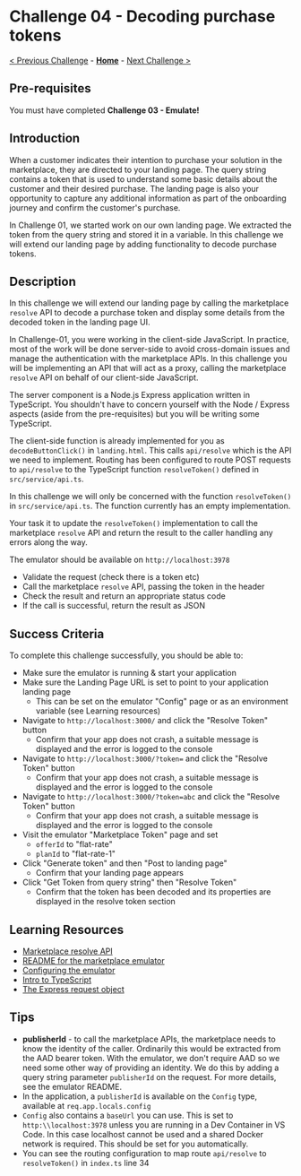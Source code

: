 # Challenge 04 - Decoding purchase tokens

[< Previous Challenge](./Challenge-03.md) - **[Home](../README.md)** - [Next Challenge >](./Challenge-05.md)

## Pre-requisites

You must have completed **Challenge 03 - Emulate!**

## Introduction

When a customer indicates their intention to purchase your solution in the marketplace, they are directed to your
landing page. The query string contains a token that is used to understand some basic details about the customer and
their desired purchase. The landing page is also your opportunity to capture any additional information as part of the
onboarding journey and confirm the customer's purchase.

In Challenge 01, we started work on our own landing page. We extracted the token from the query string and stored it
in a variable. In this challenge we will extend our landing page by adding functionality to decode purchase tokens.

## Description

In this challenge we will extend our landing page by calling the marketplace `resolve` API to decode a purchase token
and display some details from the decoded token in the landing page UI.

In Challenge-01, you were working in the client-side JavaScript. In practice, most of the work will be done server-side
to avoid cross-domain issues and manage the authentication with the marketplace APIs. In this challenge you will be
implementing an API that will act as a proxy, calling the marketplace `resolve` API on behalf of our client-side JavaScript.

The server component is a Node.js Express application written in TypeScript. You shouldn't have to concern yourself with
the Node / Express aspects (aside from the pre-requisites) but you will be writing some TypeScript.

The client-side function is already implemented for you as `decodeButtonClick()` in `landing.html`. This calls
`api/resolve` which is the API we need to implement. Routing has been configured to route POST requests to `api/resolve`
to the TypeScript function `resolveToken()` defined in `src/service/api.ts`.

In this challenge we will only be concerned with the function `resolveToken()` in `src/service/api.ts`. The function
currently has an empty implementation.

Your task it to update the `resolveToken()` implementation to call the marketplace `resolve` API and return the result
to the caller handling any errors along the way.

The emulator should be available on `http://localhost:3978`

- Validate the request (check there is a token etc)
- Call the marketplace `resolve` API, passing the token in the header
- Check the result and return an appropriate status code
- If the call is successful, return the result as JSON

## Success Criteria

To complete this challenge successfully, you should be able to:

- Make sure the emulator is running & start your application
- Make sure the Landing Page URL is set to point to your application landing page
  - This can be set on the emulator "Config" page or as an environment variable (see Learning resources)
- Navigate to `http://localhost:3000/` and click the "Resolve Token" button
  - Confirm that your app does not crash, a suitable message is displayed and the error is logged to the console
- Navigate to `http://localhost:3000/?token=` and click the "Resolve Token" button
  - Confirm that your app does not crash, a suitable message is displayed and the error is logged to the console
- Navigate to `http://localhost:3000/?token=abc` and click the "Resolve Token" button
  - Confirm that your app does not crash, a suitable message is displayed and the error is logged to the console
- Visit the emulator "Marketplace Token" page and set
  - `offerId` to "flat-rate"
  - `planId` to "flat-rate-1"
- Click "Generate token" and then "Post to landing page"
  - Confirm that your landing page appears
- Click "Get Token from query string" then "Resolve Token"
  - Confirm that the token has been decoded and its properties are displayed in the resolve token section

## Learning Resources

- [Marketplace resolve API](https://learn.microsoft.com/azure/marketplace/partner-center-portal/pc-saas-fulfillment-subscription-api#post-httpsmarketplaceapimicrosoftcomapisaassubscriptionsresolveapi-versionapiversion)
- [README for the marketplace emulator](https://github.com/microsoft/Commercial-Marketplace-SaaS-API-Emulator/blob/main/README.md)
- [Configuring the emulator](https://github.com/microsoft/Commercial-Marketplace-SaaS-API-Emulator/blob/main/docs/config.md)
- [Intro to TypeScript](https://www.typescriptlang.org/docs/)
- [The Express request object](http://expressjs.com/en/4x/api.html#req)

## Tips

- **publisherId** - to call the marketplace APIs, the marketplace needs to know the identity of the caller. Ordinarily
this would be extracted from the AAD bearer token. With the emulator, we don't require AAD so we need some other
way of providing an identity. We do this by adding a query string parameter `publisherId` on the request. For more
details, see the emulator README.
- In the application, a `publisherId` is available on the `Config` type, available at `req.app.locals.config`
- `Config` also contains a `baseUrl` you can use. This is set to `http:\\localhost:3978` unless you are running in a
Dev Container in VS Code. In this case localhost cannot be used and a shared Docker network is required. This should
be set for you automatically.
- You can see the routing configuration to map route `api/resolve` to `resolveToken()` in `index.ts` line 34
